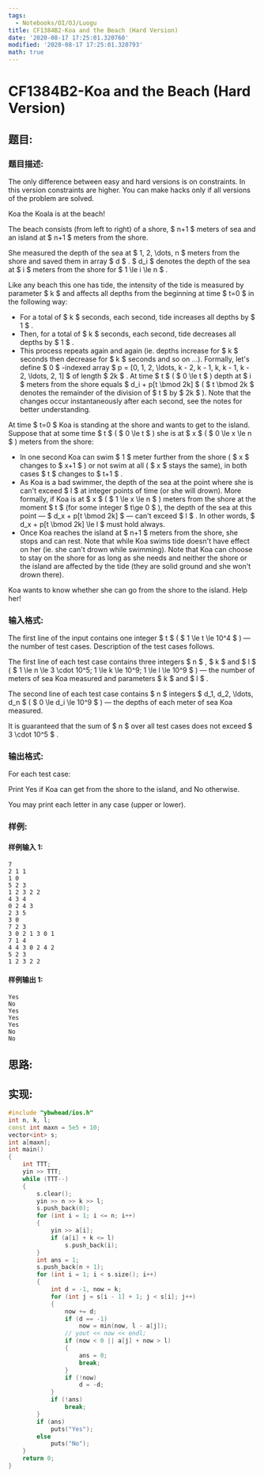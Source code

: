 ```yaml
---
tags:
  - Notebooks/OI/OJ/Luogu
title: CF1384B2-Koa and the Beach (Hard Version)
date: '2020-08-17 17:25:01.320760'
modified: '2020-08-17 17:25:01.320793'
math: true
---
```


# CF1384B2-Koa and the Beach (Hard Version)

## 题目:

### 题目描述:

The only difference between easy and hard versions is on constraints. In this version constraints are higher. You can make hacks only if all versions of the problem are solved.

Koa the Koala is at the beach!

The beach consists (from left to right) of a shore, $ n+1 $ meters of sea and an island at $ n+1 $ meters from the shore.

She measured the depth of the sea at $ 1, 2, \dots, n $ meters from the shore and saved them in array $ d $ . $ d_i $ denotes the depth of the sea at $ i $ meters from the shore for $ 1 \le       i \le n $ .

Like any beach this one has tide, the intensity of the tide is measured by parameter $ k $ and affects all depths from the beginning at time $ t=0 $ in the following way:

- For a total of $ k $ seconds, each second, tide increases all depths by $ 1 $ .
- Then, for a total of $ k $ seconds, each second, tide decreases all depths by $ 1 $ .
- This process repeats again and again (ie. depths increase for $ k $ seconds then decrease for $ k $ seconds and so on ...). Formally, let's define $ 0 $ -indexed array $ p = [0, 1, 2,           \ldots, k - 2, k - 1, k, k - 1, k - 2, \ldots, 2, 1] $ of length $ 2k $ . At time $ t $ ( $ 0 \le t $ ) depth at $ i $ meters from the shore equals $ d_i + p[t \bmod 2k] $ ( $ t \bmod 2k $ denotes the remainder of the division of $ t $ by $ 2k $ ). Note that the changes occur instantaneously after each second, see the notes for better understanding.

At time $ t=0 $ Koa is standing at the shore and wants to get to the island. Suppose that at some time $ t $ ( $ 0 \le t $ ) she is at $ x $ ( $ 0 \le x \le n $ ) meters from the shore:

- In one second Koa can swim $ 1 $ meter further from the shore ( $ x $ changes to $ x+1 $ ) or not swim at all ( $ x $ stays the same), in both cases $ t $ changes to $ t+1 $ .
- As Koa is a bad swimmer, the depth of the sea at the point where she is can't exceed $ l $ at integer points of time (or she will drown). More formally, if Koa is at $ x $ ( $ 1 \le x         \le n $ ) meters from the shore at the moment $ t $ (for some integer $ t\ge 0 $ ), the depth of the sea at this point — $ d_x + p[t \bmod 2k] $ — can't exceed $ l $ . In other words, $ d_x + p[t \bmod 2k] \le l $ must hold always.
- Once Koa reaches the island at $ n+1 $ meters from the shore, she stops and can rest. Note that while Koa swims tide doesn't have effect on her (ie. she can't drown while swimming). Note that Koa can choose to stay on the shore for as long as she needs and neither the shore or the island are affected by the tide (they are solid ground and she won't drown there).

Koa wants to know whether she can go from the shore to the island. Help her!

### 输入格式:

The first line of the input contains one integer $ t $ ( $ 1       \le t \le 10^4 $ ) — the number of test cases. Description of the test cases follows.

The first line of each test case contains three integers $ n $ , $ k $ and $ l $ ( $ 1 \le n \le 3 \cdot 10^5; 1 \le k \le       10^9; 1 \le l \le 10^9 $ ) — the number of meters of sea Koa measured and parameters $ k $ and $ l $ .

The second line of each test case contains $ n $ integers $ d_1, d_2, \ldots, d_n $ ( $ 0 \le d_i \le 10^9 $ ) — the depths of each meter of sea Koa measured.

It is guaranteed that the sum of $ n $ over all test cases does not exceed $ 3 \cdot 10^5 $ .

### 输出格式:

For each test case:

Print Yes if Koa can get from the shore to the island, and No otherwise.

You may print each letter in any case (upper or lower).

### 样例:

#### 样例输入 1:

```
7
2 1 1
1 0
5 2 3
1 2 3 2 2
4 3 4
0 2 4 3
2 3 5
3 0
7 2 3
3 0 2 1 3 0 1
7 1 4
4 4 3 0 2 4 2
5 2 3
1 2 3 2 2
```

#### 样例输出 1:

```
Yes
No
Yes
Yes
Yes
No
No
```

## 思路:

## 实现:

```cpp
#include "ybwhead/ios.h"
int n, k, l;
const int maxn = 5e5 + 10;
vector<int> s;
int a[maxn];
int main()
{
    int TTT;
    yin >> TTT;
    while (TTT--)
    {
        s.clear();
        yin >> n >> k >> l;
        s.push_back(0);
        for (int i = 1; i <= n; i++)
        {
            yin >> a[i];
            if (a[i] + k <= l)
                s.push_back(i);
        }
        int ans = 1;
        s.push_back(n + 1);
        for (int i = 1; i < s.size(); i++)
        {
            int d = -1, now = k;
            for (int j = s[i - 1] + 1; j < s[i]; j++)
            {
                now += d;
                if (d == -1)
                    now = min(now, l - a[j]);
                // yout << now << endl;
                if (now < 0 || a[j] + now > l)
                {
                    ans = 0;
                    break;
                }
                if (!now)
                    d = -d;
            }
            if (!ans)
                break;
        }
        if (ans)
            puts("Yes");
        else
            puts("No");
    }
    return 0;
}
```
